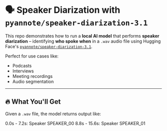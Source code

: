 # 🗣️ Speaker Diarization with `pyannote/speaker-diarization-3.1`

This repo demonstrates how to run a **local AI model** that performs **speaker diarization** – identifying **who spoke when** in a `.wav` audio file using Hugging Face's [`pyannote/speaker-diarization-3.1`](https://huggingface.co/pyannote/speaker-diarization-3.1).

Perfect for use cases like:
- Podcasts
- Interviews
- Meeting recordings
- Audio segmentation

---

## 🔥 What You'll Get

Given a `.wav` file, the model returns output like:

0.0s - 7.2s: Speaker SPEAKER_00
8.8s - 15.6s: Speaker SPEAKER_01
